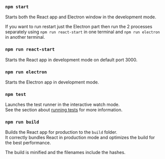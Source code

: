 ### `npm start`

Starts both the React app and Electron window in the development mode.<br>

If you want to run restart just the Electron part then run the 2 processes separately using `npm run react-start` in one terminal and `npm run electron` in another terminal.

### `npm run react-start`

Starts the React app in development mode on default port 3000.

### `npm run electron`

Starts the Electron app in development mode.

### `npm test`

Launches the test runner in the interactive watch mode.<br>
See the section about [running tests](https://facebook.github.io/create-react-app/docs/running-tests) for more information.

### `npm run build`

Builds the React app for production to the `build` folder.<br>
It correctly bundles React in production mode and optimizes the build for the best performance.

The build is minified and the filenames include the hashes.<br>
